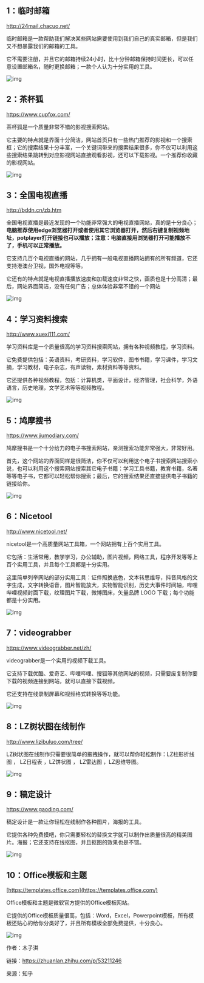 ## **1：临时邮箱**

<http://24mail.chacuo.net/>

临时邮箱是一款帮助我们解决某些网站需要使用到我们自己的真实邮箱，但是我们又不想暴露我们的邮箱的工具。

它不需要注册，并且它的邮箱持续24小时，比十分钟邮箱保持时间更长，可以任意设置邮箱名，随时更换邮箱；一款个人认为十分实用的工具。

![img](https://ws2.sinaimg.cn/large/006tKfTcgy1g0r0gz876pj30go08e3z4.jpg)



## **2：茶杯狐**

<https://www.cupfox.com/>

茶杯狐是一个质量非常不错的影视搜索网站。

它主要的特点就是界面十分简洁，网站首页只有一些热门推荐的影视和一个搜索框；它的搜索结果十分丰富，一个关键词带来的搜索结果很多，你不仅可以利用这些搜索结果跳转到对应影视网站直接观看影视，还可以下载影视。一个推荐你收藏的影视网站。

![img](https://ws3.sinaimg.cn/large/006tKfTcgy1g0r0h08d2jj30go0a53yn.jpg)



## **3：全国电视直播**

<http://bddn.cn/zb.htm>

全国电视直播是最近发现的一个功能非常强大的电视直播网站，真的是十分良心；**电脑推荐使用edge浏览器打开或者使用其它浏览器打开，然后右键复制视频地址，potplayer打开链接也可以播放；注意：电脑直接用浏览器打开可能播放不了，手机可以正常播放。**

它支持几百个电视直播的网站，几乎拥有一般电视直播网站拥有的所有频道，它还支持港澳台卫视，国外电视等等。

它还有的特点就是电视直播播放速度和加载速度非常之快，画质也是十分高清；最后，网站界面简洁，没有任何广告；总体体验非常不错的一个网站

![img](https://ws3.sinaimg.cn/large/006tKfTcgy1g0r0h15m2xj30go0cygm9.jpg)



## **4：学习资料搜索**

<http://www.xuexi111.com/>

学习资料库是一个质量很高的学习资料搜索网站，拥有各种视频教程，学习资料。

它免费提供包括：英语资料，考研资料，学习软件，图书书籍，学习课件，学习文摘，学习教材，电子杂志，有声读物，素材资料等等资料。

它还提供各种视频教程，包括：计算机类，平面设计，经济管理，社会科学，外语语言，历史地理，文学艺术等等视频教程。

![img](https://ws4.sinaimg.cn/large/006tKfTcgy1g0r0h2mm0bj30go0bx760.jpg)



## **5：鸠摩搜书**

<https://www.jiumodiary.com/>

鸠摩搜书是一个十分给力的电子书搜索网站，亲测搜索功能非常强大，非常好用。

首先，这个网站的界面同样是很简洁，你不仅可以利用这个电子书搜索网站搜索小说，也可以利用这个搜索网站搜索其它电子书籍：学习工具书籍，教育书籍，名著等等电子书，它都可以轻松帮你搜索；最后，它的搜索结果还直接提供电子书籍的链接给你。

![img](https://ws2.sinaimg.cn/large/006tKfTcgy1g0r0h3hp91j30go092wek.jpg)



## **6：Nicetool**

<http://www.nicetool.net/>

nicetool是一个高质量网站工具箱，一个网站拥有上百个实用工具。

它包括：生活常用，教学学习，办公辅助，图片视频，网络工具，程序开发等等上百个实用工具，并且每个工具都是十分实用。

这里简单列举网站的部分实用工具：证件照换底色，文本转思维导，抖音风格的文字生成，文字转换语音，图片智能放大，实物智能识别，历史大事件时间轴，哔哩哔哩视频封面下载，纹理图片下载，微博图床，矢量品牌 LOGO 下载；每个功能都是十分实用。

![img](https://ws2.sinaimg.cn/large/006tKfTcgy1g0r0h4zxslj30go0bwt9g.jpg)



## **7：videograbber**

<https://www.videograbber.net/zh/>

videograbber是一个实用的视频下载工具。

它支持下载优酷、爱奇艺、哔哩哔哩、搜狐等其他网站的视频，只需要废复制你要下载的视频连接到网站，就可以直接下载视频。

它还支持在线录制屏幕和视频格式转换等等功能。

![img](https://ws4.sinaimg.cn/large/006tKfTcgy1g0r0h5tbrrj30go096dgc.jpg)



## **8：LZ树状图在线制作**

<http://www.lizibuluo.com/tree/>

LZ树状图在线制作只需要很简单的拖拽操作，就可以帮你轻松制作：LZ柱形折线图 ， LZ日程表 ，LZ饼状图 ， LZ雷达图 ，LZ思维导图。

![img](https://ws3.sinaimg.cn/large/006tKfTcgy1g0r0h6sbuqj30go09eaa8.jpg)



## **9：稿定设计**

<https://www.gaoding.com/>

稿定设计是一款让你轻松在线制作各种图片，海报的工具。

它提供各种免费摸吧，你只需要轻松的替换文字就可以制作出质量很高的精美图片。海报；它还支持在线抠图，并且抠图的效果也是不错。

![img](https://ws1.sinaimg.cn/large/006tKfTcgy1g0r0h7q191j30go09p0th.jpg)



## **10：Office模板和主题**

[https://templates.office.com](https://templates.office.com/)

Office模板和主题是微软官方提供的Office模板网站。

它提供的Office模板质量很高，包括：Word，Excel，Powerpoint模板，所有模板还贴心的给你分类好了，并且所有模板全部免费提供，十分良心。

![img](https://ws1.sinaimg.cn/large/006tKfTcgy1g0r0h86qlkj30go09emxp.jpg)

作者：木子淇

链接：https://zhuanlan.zhihu.com/p/53211246

来源：知乎
